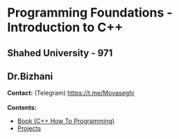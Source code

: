 # Programming Foundations - Introduction to C++
## Shahed University - 971
## Dr.Bizhani
**Contact:** (Telegram) https://t.me/Movaseghi
<br />
<br />
**Contents:**
* [Book (C++ How To Programming)](https://github.com/MMovasaghi/Introduction-to-cpp/tree/master/Book)
* [Projects](https://github.com/MMovasaghi/Introduction-to-cpp/tree/master/Documentation)
